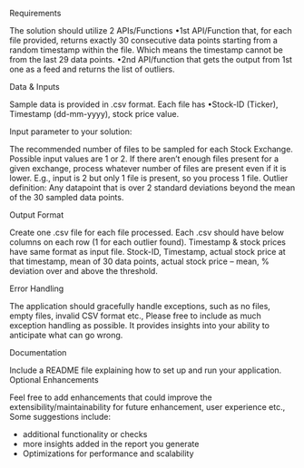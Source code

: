 Requirements

The solution should utilize 2 APIs/Functions
•1st API/Function that, for each file provided, returns exactly 30 consecutive data points starting from a random timestamp within the file. Which means the timestamp cannot be from the 
last 29 data points.
•2nd API/function that gets the output from 1st one as a feed and returns the list of outliers.

Data & Inputs

Sample data is provided in .csv format. Each file has  •Stock-ID (Ticker), Timestamp (dd-mm-yyyy), stock price value. 

Input parameter to your solution: 

The recommended number of files to be sampled for each Stock Exchange. Possible input values are 1 or 2. If there aren’t enough files present for a given 
exchange, process whatever number of files are present even if it is lower. E.g., input is 2 but only 1 file is present, so you process 1 file.
Outlier definition: Any datapoint that is over 2 standard deviations beyond the mean of the 30 sampled data points.

Output Format

Create one .csv file for each file processed. Each .csv should have below columns on each row (1 for each outlier found). Timestamp & stock prices have same format as input file.
Stock-ID, Timestamp, actual stock price at that timestamp, mean of 30 data points, actual stock price – mean, % deviation over and above the threshold.

Error Handling 

The application should gracefully handle exceptions, such as no files, empty files, invalid CSV format etc., Please free to include as much exception handling as possible. It provides insights 
into your ability to anticipate what can go wrong.

Documentation

Include a README file explaining how to set up and run your application.
Optional Enhancements

Feel free to add enhancements that could improve the extensibility/maintainability for future enhancement, user experience etc., Some suggestions include:
- additional functionality or checks
- more insights added in the report you generate
- Optimizations for performance and scalability
